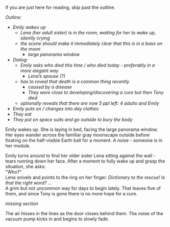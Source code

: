 If you are just here for reading, skip past the outline.

*Outline:*

* *Emily wakes up* 
  * *Lena (her adult sister) is in the room, waiting for her to wake up, silently crying*
  * *the scene should make it immediately clear that this is in a base on the moon* 
    * *large panorama window*
* *Dialog:* 
  * *Emily asks who died this time / who died today - preferably in a more elegant way* 
    * *Lena’s spouse (?)*
  * *has to reveal that death is a common thing recently* 
    * *caused by a disease*
    * *They were close to developing/discovering a cure but then Tony died*
  * *optionally reveals that there are now 5 ppl left: 4 adults and Emily*
* *Emily puts on / changes into day clothes*
* *They eat*
* *They put on space suits and go outside to bury the body*

Emily wakes up. She is laying in bed, facing the large panorama window. Her eyes wander across the familiar gray moonscape outside before fixating on the half-visible Earth ball for a moment. A noise - someone is in her module.

Emily turns around to find her older sister Lena sitting against the wall - tears running down her face. After a moment to fully wake up and grasp the situation, she asks:  
"Who?"  
Lena snivels and points to the ring on her finger. *Dictionary to the rescue! Is that the right word? ...*  
A grim but not uncommon way for days to begin lately. That leaves five of them, and since Tony is gone there is no more hope for a cure.

*missing section*

The air hisses in the lines as the door closes behind them. The noise of the vacuum pump kicks in and begins to slowly fade.